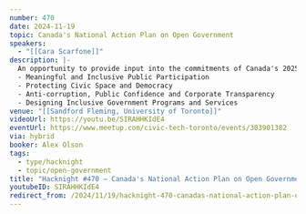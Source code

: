 ```yaml
---
number: 470
date: 2024-11-19
topic: Canada's National Action Plan on Open Government
speakers:
  - "[[Cara Scarfone]]"
description: |-
  An opportunity to provide input into the commitments of Canada's 2025-29 National Action Plan (NAP) on Open Government! Join in the discussion and have your say on where you would like to see improved transparency, accountability, and public participation in the Government of Canada in four key areas:
  - Meaningful and Inclusive Public Participation
  - Protecting Civic Space and Democracy
  - Anti-corruption, Public Confidence and Corporate Transparency
  - Designing Inclusive Government Programs and Services
venue: "[[Sandford Fleming, University of Toronto]]"
videoUrl: https://youtu.be/SIRAHHKIdE4
eventUrl: https://www.meetup.com/civic-tech-toronto/events/303901382
via: hybrid
booker: Alex Olson
tags:
  - type/hacknight
  - topic/open-government
title: "Hacknight #470 – Canada's National Action Plan on Open Government"
youtubeID: SIRAHHKIdE4
redirect_from: /2024/11/19/hacknight-470-canadas-national-action-plan-on-open-government-with-cara-scarfone/
---
```

